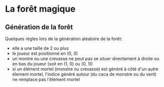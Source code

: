 # La forêt magique

## Génération de la forêt

Quelques règles lors de la génération aléatoire de la forêt:
* elle a une taille de 2 ou plus
* le joueur est positionné en (0, 0)
* un montre ou une crevasse ne peut pas se situer directement à droite ou en bas du joueur (soit en (1, 0) ou (0, 1))
* si un élément mortel (monstre ou crevasse) est généré à côté d'un autre élement mortel, l'indice généré autour (du caca de monstre ou du vent) ne remplace pas l'élément mortel
